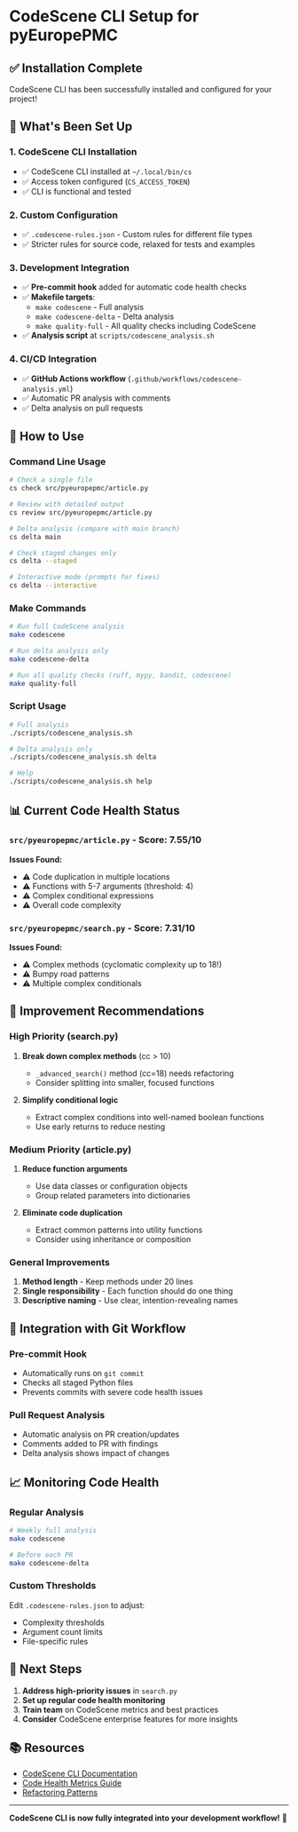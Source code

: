 # CodeScene CLI Setup for pyEuropePMC

## ✅ Installation Complete

CodeScene CLI has been successfully installed and configured for your project!

## 🔧 What's Been Set Up

### 1. **CodeScene CLI Installation**
- ✅ CodeScene CLI installed at `~/.local/bin/cs`
- ✅ Access token configured (`CS_ACCESS_TOKEN`)
- ✅ CLI is functional and tested

### 2. **Custom Configuration**
- ✅ `.codescene-rules.json` - Custom rules for different file types
- ✅ Stricter rules for source code, relaxed for tests and examples

### 3. **Development Integration**
- ✅ **Pre-commit hook** added for automatic code health checks
- ✅ **Makefile targets**:
  - `make codescene` - Full analysis
  - `make codescene-delta` - Delta analysis
  - `make quality-full` - All quality checks including CodeScene
- ✅ **Analysis script** at `scripts/codescene_analysis.sh`

### 4. **CI/CD Integration**
- ✅ **GitHub Actions workflow** (`.github/workflows/codescene-analysis.yml`)
- ✅ Automatic PR analysis with comments
- ✅ Delta analysis on pull requests

## 🚀 How to Use

### Command Line Usage
```bash
# Check a single file
cs check src/pyeuropepmc/article.py

# Review with detailed output
cs review src/pyeuropepmc/article.py

# Delta analysis (compare with main branch)
cs delta main

# Check staged changes only
cs delta --staged

# Interactive mode (prompts for fixes)
cs delta --interactive
```

### Make Commands
```bash
# Run full CodeScene analysis
make codescene

# Run delta analysis only
make codescene-delta

# Run all quality checks (ruff, mypy, bandit, codescene)
make quality-full
```

### Script Usage
```bash
# Full analysis
./scripts/codescene_analysis.sh

# Delta analysis only
./scripts/codescene_analysis.sh delta

# Help
./scripts/codescene_analysis.sh help
```

## 📊 Current Code Health Status

### `src/pyeuropepmc/article.py` - Score: 7.55/10
**Issues Found:**
- ⚠️ Code duplication in multiple locations
- ⚠️ Functions with 5-7 arguments (threshold: 4)
- ⚠️ Complex conditional expressions
- ⚠️ Overall code complexity

### `src/pyeuropepmc/search.py` - Score: 7.31/10
**Issues Found:**
- ⚠️ Complex methods (cyclomatic complexity up to 18!)
- ⚠️ Bumpy road patterns
- ⚠️ Multiple complex conditionals

## 🎯 Improvement Recommendations

### High Priority (search.py)
1. **Break down complex methods** (cc > 10)
   - `_advanced_search()` method (cc=18) needs refactoring
   - Consider splitting into smaller, focused functions

2. **Simplify conditional logic**
   - Extract complex conditions into well-named boolean functions
   - Use early returns to reduce nesting

### Medium Priority (article.py)
1. **Reduce function arguments**
   - Use data classes or configuration objects
   - Group related parameters into dictionaries

2. **Eliminate code duplication**
   - Extract common patterns into utility functions
   - Consider using inheritance or composition

### General Improvements
1. **Method length** - Keep methods under 20 lines
2. **Single responsibility** - Each function should do one thing
3. **Descriptive naming** - Use clear, intention-revealing names

## 🔄 Integration with Git Workflow

### Pre-commit Hook
- Automatically runs on `git commit`
- Checks all staged Python files
- Prevents commits with severe code health issues

### Pull Request Analysis
- Automatic analysis on PR creation/updates
- Comments added to PR with findings
- Delta analysis shows impact of changes

## 📈 Monitoring Code Health

### Regular Analysis
```bash
# Weekly full analysis
make codescene

# Before each PR
make codescene-delta
```

### Custom Thresholds
Edit `.codescene-rules.json` to adjust:
- Complexity thresholds
- Argument count limits
- File-specific rules

## 🔗 Next Steps

1. **Address high-priority issues** in `search.py`
2. **Set up regular code health monitoring**
3. **Train team** on CodeScene metrics and best practices
4. **Consider** CodeScene enterprise features for more insights

## 📚 Resources

- [CodeScene CLI Documentation](https://codescene.io/docs/cli/)
- [Code Health Metrics Guide](https://codescene.io/docs/guides/code-health/)
- [Refactoring Patterns](https://refactoring.guru/)

---

**CodeScene CLI is now fully integrated into your development workflow!** 🎉
